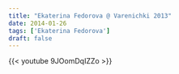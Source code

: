 ```yaml
---
title: "Ekaterina Fedorova @ Varenichki 2013"
date: 2014-01-26
tags: ['Ekaterina Fedorova']
draft: false
---
```

{{< youtube 9JOomDqIZZo >}}
